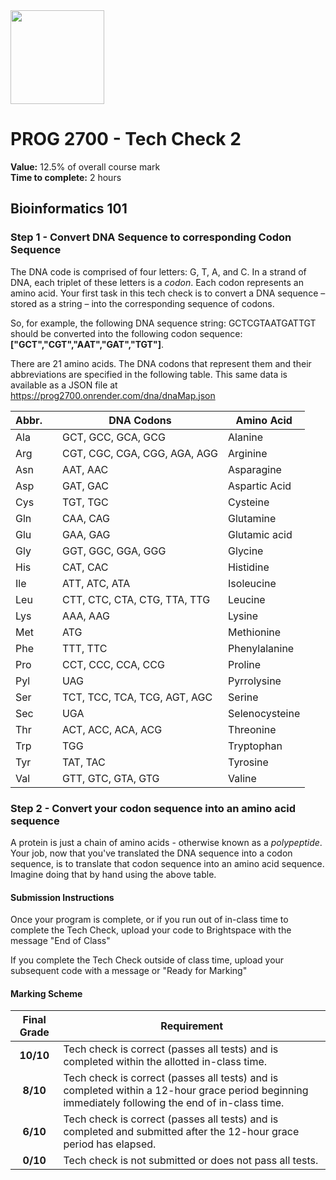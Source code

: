 <img width="150px" src="https://www.nscc.ca/img/aboutnscc/visual-identity-guidelines/artwork/nscc-jpeg.jpg" >

# PROG 2700 - Tech Check 2 

**Value:** 12.5% of overall course mark  
**Time to complete:** 2 hours

## Bioinformatics 101

### Step 1 - Convert DNA Sequence to corresponding Codon Sequence
The DNA code is comprised of four letters: G, T, A, and C. In a strand of DNA, each triplet of these letters is a *codon*. Each codon represents an amino acid. Your first task in this tech check is to convert a DNA sequence – stored as a string – into the corresponding sequence of codons. 

So, for example, the following DNA sequence string: GCTCGTAATGATTGT should be converted into the following codon sequence: **["GCT","CGT","AAT","GAT","TGT"]**.

There are 21 amino acids. The DNA codons that represent them and their abbreviations are specified in the following table. This same data is available as a JSON file at  
https://prog2700.onrender.com/dna/dnaMap.json 

Abbr.| | DNA Codons | Amino Acid
--- |--- |--- | ---
|Ala | |GCT, GCC, GCA, GCG | Alanine |
|Arg | |CGT, CGC, CGA, CGG, AGA, AGG | Arginine |
|Asn | |AAT, AAC | Asparagine |
|Asp | |GAT, GAC | Aspartic Acid |
|Cys | |TGT, TGC | Cysteine |
|Gln | |CAA, CAG | Glutamine |
|Glu | |GAA, GAG | Glutamic acid |
|Gly | |GGT, GGC, GGA, GGG | Glycine |
|His | |CAT, CAC | Histidine |
|Ile | |ATT, ATC, ATA | Isoleucine |
|Leu | |CTT, CTC, CTA, CTG, TTA, TTG | Leucine |
|Lys | |AAA, AAG | Lysine |
|Met | |ATG | Methionine |
|Phe | |TTT, TTC | Phenylalanine |
|Pro | |CCT, CCC, CCA, CCG | Proline |
|Pyl | |UAG | Pyrrolysine |
|Ser | |TCT, TCC, TCA, TCG, AGT, AGC | Serine |
|Sec | |UGA | Selenocysteine |
|Thr | |ACT, ACC, ACA, ACG | Threonine |
|Trp | |TGG | Tryptophan |
|Tyr | |TAT, TAC | Tyrosine |
|Val | |GTT, GTC, GTA, GTG | Valine |


### Step 2 - Convert your codon sequence into an amino acid sequence
A protein is just a chain of amino acids - otherwise known as a *polypeptide*. Your job, now that you've translated the DNA sequence into a codon sequence, is to translate that codon sequence into an amino acid sequence. Imagine doing that by hand using the above table.

#### Submission Instructions

Once your program is complete, or if you run out of in-class time to complete the Tech Check, upload your code to Brightspace with the message "End of Class"

If you complete the Tech Check outside of class time, upload your subsequent code with a message or "Ready for Marking"

#### Marking Scheme
Final Grade | Requirement
:---: | ---
|**10/10** | Tech check is correct (passes all tests) and is completed within the allotted in-class time.
|**8/10** | Tech check is correct (passes all tests) and is completed within a 12-hour grace period beginning immediately following the end of in-class time.
|**6/10** | Tech check is correct (passes all tests) and is completed and submitted after the 12-hour grace period has elapsed.
|**0/10** | Tech check is not submitted or does not pass all tests.
